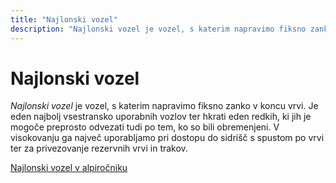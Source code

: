 ```yaml
---
title: "Najlonski vozel"
description: "Najlonski vozel je vozel, s katerim napravimo fiksno zanko v koncu vrvi. Je eden najbolj vsestransko uporabnih vozlov."
---
```


# Najlonski vozel

_Najlonski vozel_ je vozel, s katerim napravimo fiksno zanko v koncu vrvi. Je eden najbolj vsestransko uporabnih vozlov ter hkrati eden redkih, ki jih je mogoče preprosto odvezati tudi po tem, ko so bili obremenjeni. V visokovanju ga največ uporabljamo pri dostopu do sidrišč s spustom po vrvi ter za privezovanje rezervnih vrvi in trakov.

[Najlonski vozel v alpiročniku](https://alpirocnik.rasica.org/wiki/Vrvi,_vozli_in_njihova_uporaba#Najlonski_vozel)
